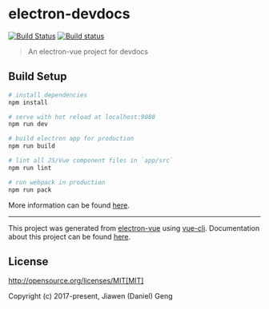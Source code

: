 # electron-devdocs

[![Build Status](https://travis-ci.org/gengjiawen/electron-devdocs.svg?branch=master)](https://travis-ci.org/gengjiawen/electron-devdocs)
[![Build status](https://ci.appveyor.com/api/projects/status/1akkt6sjlnwwa7tu/branch/master?svg=true)](https://ci.appveyor.com/project/gengjiawen/electron-devdocs/branch/master)
> An electron-vue project for devdocs

## Build Setup

``` bash
# install dependencies
npm install

# serve with hot reload at localhost:9080
npm run dev

# build electron app for production
npm run build

# lint all JS/Vue component files in `app/src`
npm run lint

# run webpack in production
npm run pack
```
More information can be found [here](https://simulatedgreg.gitbooks.io/electron-vue/content/docs/npm_scripts.html).

---

This project was generated from [electron-vue](https://github.com/SimulatedGREG/electron-vue) using [vue-cli](https://github.com/vuejs/vue-cli). Documentation about this project can be found [here](https://simulatedgreg.gitbooks.io/electron-vue/content/index.html).

## License
http://opensource.org/licenses/MIT[MIT]

Copyright (c) 2017-present, Jiawen (Daniel) Geng
